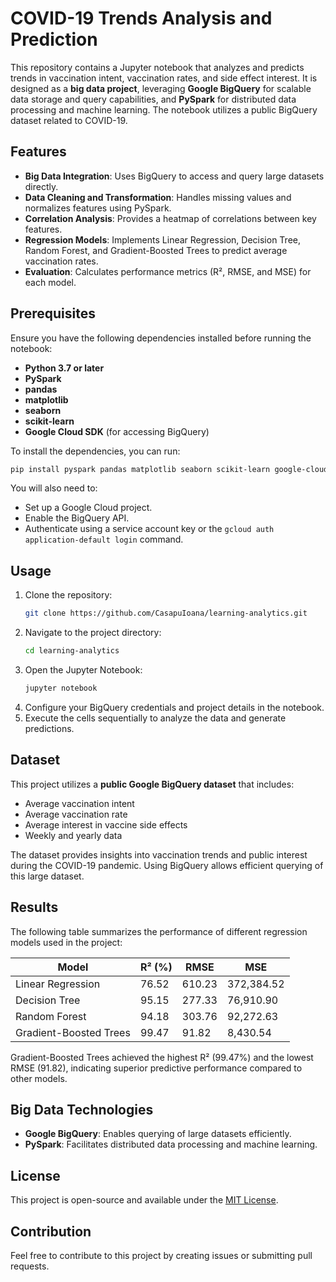 
# COVID-19 Trends Analysis and Prediction

This repository contains a Jupyter notebook that analyzes and predicts trends in vaccination intent, vaccination rates, and side effect interest. It is designed as a **big data project**, leveraging **Google BigQuery** for scalable data storage and query capabilities, and **PySpark** for distributed data processing and machine learning. The notebook utilizes a public BigQuery dataset related to COVID-19.

## Features
- **Big Data Integration**: Uses BigQuery to access and query large datasets directly.
- **Data Cleaning and Transformation**: Handles missing values and normalizes features using PySpark.
- **Correlation Analysis**: Provides a heatmap of correlations between key features.
- **Regression Models**: Implements Linear Regression, Decision Tree, Random Forest, and Gradient-Boosted Trees to predict average vaccination rates.
- **Evaluation**: Calculates performance metrics (R², RMSE, and MSE) for each model.

## Prerequisites
Ensure you have the following dependencies installed before running the notebook:

- **Python 3.7 or later**
- **PySpark**
- **pandas**
- **matplotlib**
- **seaborn**
- **scikit-learn**
- **Google Cloud SDK** (for accessing BigQuery)

To install the dependencies, you can run:
```bash
pip install pyspark pandas matplotlib seaborn scikit-learn google-cloud-bigquery
```

You will also need to:
- Set up a Google Cloud project.
- Enable the BigQuery API.
- Authenticate using a service account key or the `gcloud auth application-default login` command.

## Usage
1. Clone the repository:
   ```bash
   git clone https://github.com/CasapuIoana/learning-analytics.git
   ```
2. Navigate to the project directory:
   ```bash
   cd learning-analytics
   ```
3. Open the Jupyter Notebook:
   ```bash
   jupyter notebook
   ```
4. Configure your BigQuery credentials and project details in the notebook.
5. Execute the cells sequentially to analyze the data and generate predictions.

## Dataset
This project utilizes a **public Google BigQuery dataset** that includes:
- Average vaccination intent
- Average vaccination rate
- Average interest in vaccine side effects
- Weekly and yearly data

The dataset provides insights into vaccination trends and public interest during the COVID-19 pandemic. Using BigQuery allows efficient querying of this large dataset.

## Results
The following table summarizes the performance of different regression models used in the project:

| Model                  | R² (%)      | RMSE       | MSE          |
|------------------------|-------------|------------|--------------|
| Linear Regression      | 76.52       | 610.23     | 372,384.52   |
| Decision Tree          | 95.15       | 277.33     | 76,910.90    |
| Random Forest          | 94.18       | 303.76     | 92,272.63    |
| Gradient-Boosted Trees | 99.47       | 91.82      | 8,430.54     |

Gradient-Boosted Trees achieved the highest R² (99.47%) and the lowest RMSE (91.82), indicating superior predictive performance compared to other models.

## Big Data Technologies
- **Google BigQuery**: Enables querying of large datasets efficiently.
- **PySpark**: Facilitates distributed data processing and machine learning.

## License
This project is open-source and available under the [MIT License](LICENSE).

## Contribution
Feel free to contribute to this project by creating issues or submitting pull requests.
